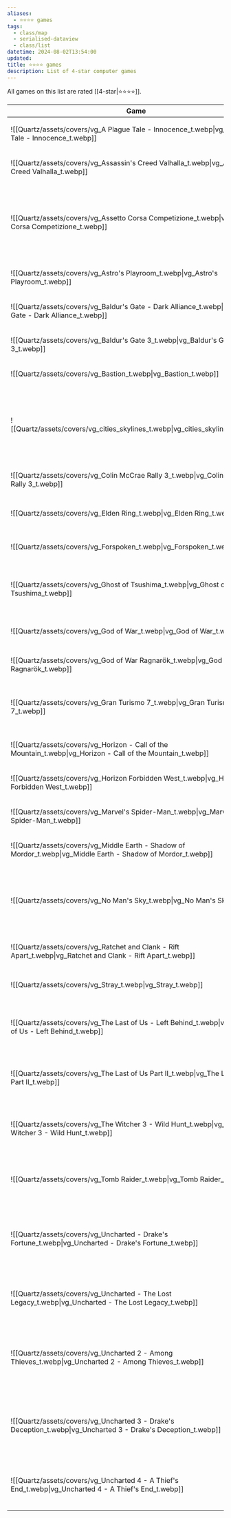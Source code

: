 ```yaml
---
aliases:
  - ⭐️⭐️⭐️⭐️ games
tags:
  - class/map
  - serialised-dataview
  - class/list
datetime: 2024-08-02T13:54:00
updated: 
title: ⭐️⭐️⭐️⭐️ games
description: List of 4-star computer games
---
```

All games on this list are rated [[4-star|⭐️⭐️⭐️⭐️]].

<!-- QueryToSerialize: table without id embed(link(thumbnail)) as Game, file.link as "", platform as Platform from #class/video-game where contains(rating, [[4-star]]) sort file.name -->
<!-- SerializedQuery: table without id embed(link(thumbnail)) as Game, file.link as "", platform as Platform from #class/video-game where contains(rating, [[4-star]]) sort file.name -->

| Game                                                                                                           |                                                                                      | Platform                                                                                                                                                                                  |
| -------------------------------------------------------------------------------------------------------------- | ------------------------------------------------------------------------------------ | ----------------------------------------------------------------------------------------------------------------------------------------------------------------------------------------- |
| ![[Quartz/assets/covers/vg_A Plague Tale - Innocence_t.webp\|vg_A Plague Tale - Innocence_t.webp]]             | [[Quartz/notes/A Plague Tale - Innocence.md\|A Plague Tale - Innocence]]             | <ul><li>[[Quartz/notes/PlayStation 5.md\|PlayStation 5]]</li></ul>                                                                                                                       |
| ![[Quartz/assets/covers/vg_Assassin's Creed Valhalla_t.webp\|vg_Assassin's Creed Valhalla_t.webp]]             | [[Quartz/notes/Assassin's Creed Valhalla.md\|Assassin's Creed Valhalla]]             | <ul><li>[[Quartz/notes/PlayStation 5.md\|PlayStation 5]]</li></ul>                                                                                                                       |
| ![[Quartz/assets/covers/vg_Assetto Corsa Competizione_t.webp\|vg_Assetto Corsa Competizione_t.webp]]           | [[Quartz/notes/Assetto Corsa Competizione.md\|Assetto Corsa Competizione]]           | <ul><li>[[Atlas/Notes/PlayStation 4.md\|PlayStation 4]]</li><li>[[Quartz/notes/PlayStation 5.md\|PlayStation 5]]</li><li>[[+/Microsoft Windows.md\|Microsoft Windows]]</li></ul>       |
| ![[Quartz/assets/covers/vg_Astro's Playroom_t.webp\|vg_Astro's Playroom_t.webp]]                               | [[Quartz/notes/Astro's Playroom.md\|Astro's Playroom]]                               | <ul><li>[[Quartz/notes/PlayStation 5.md\|PlayStation 5]]</li></ul>                                                                                                                       |
| ![[Quartz/assets/covers/vg_Baldur's Gate - Dark Alliance_t.webp\|vg_Baldur's Gate - Dark Alliance_t.webp]]     | [[Quartz/notes/Baldur's Gate - Dark Alliance.md\|Baldur's Gate - Dark Alliance]]     | <ul><li>[[Quartz/notes/PlayStation 2.md\|PlayStation 2]]</li></ul>                                                                                                                       |
| ![[Quartz/assets/covers/vg_Baldur's Gate 3_t.webp\|vg_Baldur's Gate 3_t.webp]]                                 | [[Quartz/notes/Baldur's Gate 3.md\|Baldur's Gate 3]]                                 | <ul><li>[[Quartz/notes/PlayStation 5.md\|PlayStation 5]]</li></ul>                                                                                                                       |
| ![[Quartz/assets/covers/vg_Bastion_t.webp\|vg_Bastion_t.webp]]                                                 | [[Quartz/notes/Bastion.md\|Bastion]]                                                 | <ul><li>[[iOS\|iOS]]</li></ul>                                                                                                                                                           |
| ![[Quartz/assets/covers/vg_cities_skylines_t.webp\|vg_cities_skylines_t.webp]]                                 | [[Quartz/notes/Cities Skylines.md\|Cities Skylines]]                                 | <ul><li>[[Atlas/Notes/PlayStation 4.md\|PlayStation 4]]</li><li>[[Quartz/notes/PlayStation 5.md\|PlayStation 5]]</li><li>[[+/Microsoft Windows.md\|Microsoft Windows]]</li></ul>       |
| ![[Quartz/assets/covers/vg_Colin McCrae Rally 3_t.webp\|vg_Colin McCrae Rally 3_t.webp]]                       | [[Quartz/notes/Colin McCrae Rally 3.md\|Colin McCrae Rally 3]]                       | <ul><li>[[Quartz/notes/PlayStation 2.md\|PlayStation 2]]</li></ul>                                                                                                                       |
| ![[Quartz/assets/covers/vg_Elden Ring_t.webp\|vg_Elden Ring_t.webp]]                                           | [[Quartz/notes/Elden Ring.md\|Elden Ring]]                                           | <ul><li>[[Quartz/notes/PlayStation 5.md\|PlayStation 5]]</li></ul>                                                                                                                       |
| ![[Quartz/assets/covers/vg_Forspoken_t.webp\|vg_Forspoken_t.webp]]                                             | [[Quartz/notes/Forspoken.md\|Forspoken]]                                             | <ul><li>[[Quartz/notes/PlayStation 5.md\|PlayStation 5]]</li></ul>                                                                                                                       |
| ![[Quartz/assets/covers/vg_Ghost of Tsushima_t.webp\|vg_Ghost of Tsushima_t.webp]]                             | [[Quartz/notes/Ghost of Tsushima.md\|Ghost of Tsushima]]                             | <ul><li>[[Atlas/Notes/PlayStation 4.md\|PlayStation 4]]</li><li>[[Quartz/notes/PlayStation 5.md\|PlayStation 5]]</li></ul>                                                              |
| ![[Quartz/assets/covers/vg_God of War_t.webp\|vg_God of War_t.webp]]                                           | [[Quartz/notes/God of War.md\|God of War]]                                           | <ul><li>[[Atlas/Notes/PlayStation 4.md\|PlayStation 4]]</li></ul>                                                                                                                        |
| ![[Quartz/assets/covers/vg_God of War Ragnarök_t.webp\|vg_God of War Ragnarök_t.webp]]                         | [[Quartz/notes/God of War Ragnarök.md\|God of War Ragnarök]]                         | <ul><li>[[Quartz/notes/PlayStation 5.md\|PlayStation 5]]</li></ul>                                                                                                                       |
| ![[Quartz/assets/covers/vg_Gran Turismo 7_t.webp\|vg_Gran Turismo 7_t.webp]]                                   | [[Quartz/notes/Gran Turismo 7.md\|Gran Turismo 7]]                                   | <ul><li>[[Quartz/notes/PlayStation 5.md\|PlayStation 5]]</li><li>[[Atlas/Notes/PlayStation VR2.md\|PlayStation VR2]]</li></ul>                                                          |
| ![[Quartz/assets/covers/vg_Horizon - Call of the Mountain_t.webp\|vg_Horizon - Call of the Mountain_t.webp]]   | [[Quartz/notes/Horizon - Call of the Mountain.md\|Horizon - Call of the Mountain]]   | <ul><li>[[Atlas/Notes/PlayStation VR2.md\|PlayStation VR2]]</li></ul>                                                                                                                    |
| ![[Quartz/assets/covers/vg_Horizon Forbidden West_t.webp\|vg_Horizon Forbidden West_t.webp]]                   | [[Quartz/notes/Horizon Forbidden West.md\|Horizon Forbidden West]]                   | <ul><li>[[Quartz/notes/PlayStation 5.md\|PlayStation 5]]</li></ul>                                                                                                                       |
| ![[Quartz/assets/covers/vg_Marvel's Spider-Man_t.webp\|vg_Marvel's Spider-Man_t.webp]]                         | [[Quartz/notes/Marvel's Spider-Man.md\|Marvel's Spider-Man]]                         | <ul><li>[[Atlas/Notes/PlayStation 4.md\|PlayStation 4]]</li></ul>                                                                                                                        |
| ![[Quartz/assets/covers/vg_Middle Earth - Shadow of Mordor_t.webp\|vg_Middle Earth - Shadow of Mordor_t.webp]] | [[Quartz/notes/Middle Earth - Shadow of Mordor.md\|Middle Earth - Shadow of Mordor]] | <ul><li>[[Atlas/Notes/PlayStation 4.md\|PlayStation 4]]</li></ul>                                                                                                                        |
| ![[Quartz/assets/covers/vg_No Man's Sky_t.webp\|vg_No Man's Sky_t.webp]]                                       | [[Quartz/notes/No Man's Sky.md\|No Man's Sky]]                                       | <ul><li>[[Atlas/Notes/PlayStation 4.md\|PlayStation 4]]</li><li>[[Quartz/notes/PlayStation 5.md\|PlayStation 5]]</li><li>[[Atlas/Notes/PlayStation VR2.md\|PlayStation VR2]]</li></ul> |
| ![[Quartz/assets/covers/vg_Ratchet and Clank - Rift Apart_t.webp\|vg_Ratchet and Clank - Rift Apart_t.webp]]   | [[Quartz/notes/Ratchet and Clank - Rift Apart.md\|Ratchet and Clank - Rift Apart]]   | <ul><li>[[Quartz/notes/PlayStation 5.md\|PlayStation 5]]</li></ul>                                                                                                                       |
| ![[Quartz/assets/covers/vg_Stray_t.webp\|vg_Stray_t.webp]]                                                     | [[Quartz/notes/Stray.md\|Stray]]                                                     | <ul><li>[[Quartz/notes/PlayStation 5.md\|PlayStation 5]]</li></ul>                                                                                                                       |
| ![[Quartz/assets/covers/vg_The Last of Us - Left Behind_t.webp\|vg_The Last of Us - Left Behind_t.webp]]       | [[Quartz/notes/The Last of Us - Left Behind.md\|The Last of Us - Left Behind]]       | <ul><li>[[Atlas/Notes/PlayStation 4.md\|PlayStation 4]]</li><li>[[Quartz/notes/PlayStation 5.md\|PlayStation 5]]</li></ul>                                                              |
| ![[Quartz/assets/covers/vg_The Last of Us Part II_t.webp\|vg_The Last of Us Part II_t.webp]]                   | [[Quartz/notes/The Last of Us Part II.md\|The Last of Us Part II]]                   | <ul><li>[[Atlas/Notes/PlayStation 4.md\|PlayStation 4]]</li><li>[[Quartz/notes/PlayStation 5.md\|PlayStation 5]]</li></ul>                                                              |
| ![[Quartz/assets/covers/vg_The Witcher 3 - Wild Hunt_t.webp\|vg_The Witcher 3 - Wild Hunt_t.webp]]             | [[Quartz/notes/The Witcher 3 - Wild Hunt.md\|The Witcher 3 - Wild Hunt]]             | <ul><li>[[Atlas/Notes/PlayStation 4.md\|PlayStation 4]]</li><li>[[Quartz/notes/PlayStation 5.md\|PlayStation 5]]</li></ul>                                                              |
| ![[Quartz/assets/covers/vg_Tomb Raider_t.webp\|vg_Tomb Raider_t.webp]]                                         | [[Quartz/notes/Tomb Raider.md\|Tomb Raider]]                                         | <ul><li>[[Atlas/Notes/PlayStation 3.md\|PlayStation 3]]</li><li>[[Atlas/Notes/PlayStation 4.md\|PlayStation 4]]</li></ul>                                                               |
| ![[Quartz/assets/covers/vg_Uncharted - Drake's Fortune_t.webp\|vg_Uncharted - Drake's Fortune_t.webp]]         | [[Quartz/notes/Uncharted - Drake's Fortune.md\|Uncharted - Drake's Fortune]]         | <ul><li>[[Atlas/Notes/PlayStation 3.md\|PlayStation 3]]</li><li>[[Atlas/Notes/PlayStation 4.md\|PlayStation 4]]</li><li>[[Quartz/notes/PlayStation 5.md\|PlayStation 5]]</li></ul>     |
| ![[Quartz/assets/covers/vg_Uncharted - The Lost Legacy_t.webp\|vg_Uncharted - The Lost Legacy_t.webp]]         | [[Quartz/notes/Uncharted - The Lost Legacy.md\|Uncharted - The Lost Legacy]]         | <ul><li>[[Atlas/Notes/PlayStation 4.md\|PlayStation 4]]</li><li>[[Quartz/notes/PlayStation 5.md\|PlayStation 5]]</li></ul>                                                              |
| ![[Quartz/assets/covers/vg_Uncharted 2 - Among Thieves_t.webp\|vg_Uncharted 2 - Among Thieves_t.webp]]         | [[Quartz/notes/Uncharted 2 - Among Thieves.md\|Uncharted 2 - Among Thieves]]         | <ul><li>[[Atlas/Notes/PlayStation 3.md\|PlayStation 3]]</li><li>[[Atlas/Notes/PlayStation 4.md\|PlayStation 4]]</li><li>[[Quartz/notes/PlayStation 5.md\|PlayStation 5]]</li></ul>     |
| ![[Quartz/assets/covers/vg_Uncharted 3 - Drake's Deception_t.webp\|vg_Uncharted 3 - Drake's Deception_t.webp]] | [[Quartz/notes/Uncharted 3 - Drake's Deception.md\|Uncharted 3 - Drake's Deception]] | <ul><li>[[Atlas/Notes/PlayStation 3.md\|PlayStation 3]]</li><li>[[Atlas/Notes/PlayStation 4.md\|PlayStation 4]]</li><li>[[Quartz/notes/PlayStation 5.md\|PlayStation 5]]</li></ul>     |
| ![[Quartz/assets/covers/vg_Uncharted 4 - A Thief's End_t.webp\|vg_Uncharted 4 - A Thief's End_t.webp]]         | [[Quartz/notes/Uncharted 4 - A Thief's End.md\|Uncharted 4 - A Thief's End]]         | <ul><li>[[Atlas/Notes/PlayStation 4.md\|PlayStation 4]]</li><li>[[Quartz/notes/PlayStation 5.md\|PlayStation 5]]</li></ul>                                                              |
<!-- SerializedQuery END -->

